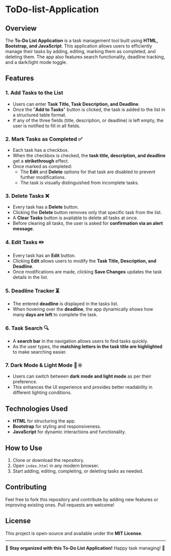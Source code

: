 # ToDo-list-Application

## Overview
The **To-Do List Application** is a task management tool built using **HTML, Bootstrap, and JavaScript**. This application allows users to efficiently manage their tasks by adding, editing, marking them as completed, and deleting them. The app also features search functionality, deadline tracking, and a dark/light mode toggle.

## Features

### 1. Add Tasks to the List
- Users can enter **Task Title, Task Description, and Deadline**.
- Once the "**Add to Tasks**" button is clicked, the task is added to the list in a structured table format.
- If any of the three fields (title, description, or deadline) is left empty, the user is notified to fill in all fields.

### 2. Mark Tasks as Completed ✅
- Each task has a checkbox.
- When the checkbox is checked, the **task title, description, and deadline** get a **strikethrough** effect.
- Once marked as completed:
  - The **Edit** and **Delete** options for that task are disabled to prevent further modifications.
  - The task is visually distinguished from incomplete tasks.

### 3. Delete Tasks ❌
- Every task has a **Delete** button.
- Clicking the **Delete** button removes only that specific task from the list.
- A **Clear Tasks** button is available to delete all tasks at once.
- Before clearing all tasks, the user is asked for **confirmation via an alert message**.

### 4. Edit Tasks ✏️
- Every task has an **Edit** button.
- Clicking **Edit** allows users to modify the **Task Title, Description, and Deadline**.
- Once modifications are made, clicking **Save Changes** updates the task details in the list.

### 5. Deadline Tracker ⏳
- The entered **deadline** is displayed in the tasks list.
- When hovering over the **deadline**, the app dynamically shows how many **days are left** to complete the task.

### 6. Task Search 🔍
- A **search bar** in the navigation allows users to find tasks quickly.
- As the user types, the **matching letters in the task title are highlighted** to make searching easier.

### 7. Dark Mode & Light Mode 🌙☀️
- Users can switch between **dark mode and light mode** as per their preference.
- This enhances the UI experience and provides better readability in different lighting conditions.

## Technologies Used
- **HTML** for structuring the app.
- **Bootstrap** for styling and responsiveness.
- **JavaScript** for dynamic interactions and functionality.

## How to Use
1. Clone or download the repository.
2. Open `index.html` in any modern browser.
3. Start adding, editing, completing, or deleting tasks as needed.

## Contributing
Feel free to fork this repository and contribute by adding new features or improving existing ones. Pull requests are welcome!

## License
This project is open-source and available under the **MIT License**.

---
🚀 **Stay organized with this To-Do List Application!** Happy task managing! 🎯

